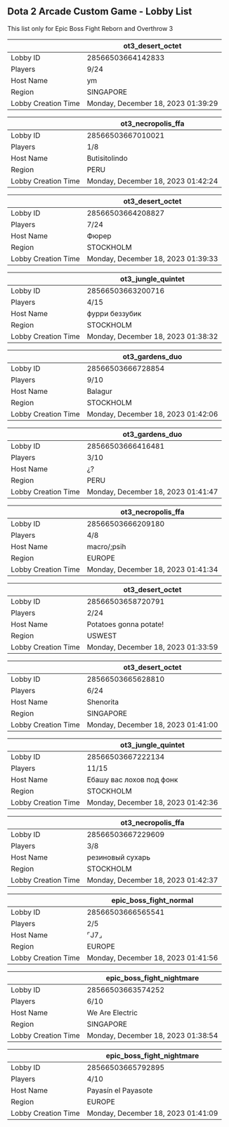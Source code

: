 ## Dota 2 Arcade Custom Game - Lobby List

This list only for Epic Boss Fight Reborn and Overthrow 3

|  | ot3_desert_octet |
| ------ | ------ |
| Lobby ID | 28566503664142833 |
| Players | 9/24 |
| Host Name | ym |
| Region | SINGAPORE |
| Lobby Creation Time | Monday, December 18, 2023 01:39:29 |


|  | ot3_necropolis_ffa |
| ------ | ------ |
| Lobby ID | 28566503667010021 |
| Players | 1/8 |
| Host Name | Butisitolindo |
| Region | PERU |
| Lobby Creation Time | Monday, December 18, 2023 01:42:24 |


|  | ot3_desert_octet |
| ------ | ------ |
| Lobby ID | 28566503664208827 |
| Players | 7/24 |
| Host Name | Фюрер |
| Region | STOCKHOLM |
| Lobby Creation Time | Monday, December 18, 2023 01:39:33 |


|  | ot3_jungle_quintet |
| ------ | ------ |
| Lobby ID | 28566503663200716 |
| Players | 4/15 |
| Host Name | фурри беззубик |
| Region | STOCKHOLM |
| Lobby Creation Time | Monday, December 18, 2023 01:38:32 |


|  | ot3_gardens_duo |
| ------ | ------ |
| Lobby ID | 28566503666728854 |
| Players | 9/10 |
| Host Name | Balagur |
| Region | STOCKHOLM |
| Lobby Creation Time | Monday, December 18, 2023 01:42:06 |


|  | ot3_gardens_duo |
| ------ | ------ |
| Lobby ID | 28566503666416481 |
| Players | 3/10 |
| Host Name | ¿? |
| Region | PERU |
| Lobby Creation Time | Monday, December 18, 2023 01:41:47 |


|  | ot3_necropolis_ffa |
| ------ | ------ |
| Lobby ID | 28566503666209180 |
| Players | 4/8 |
| Host Name | macro/;psih |
| Region | EUROPE |
| Lobby Creation Time | Monday, December 18, 2023 01:41:34 |


|  | ot3_desert_octet |
| ------ | ------ |
| Lobby ID | 28566503658720791 |
| Players | 2/24 |
| Host Name | Potatoes gonna potate! |
| Region | USWEST |
| Lobby Creation Time | Monday, December 18, 2023 01:33:59 |


|  | ot3_desert_octet |
| ------ | ------ |
| Lobby ID | 28566503665628810 |
| Players | 6/24 |
| Host Name | Shenorita |
| Region | SINGAPORE |
| Lobby Creation Time | Monday, December 18, 2023 01:41:00 |


|  | ot3_jungle_quintet |
| ------ | ------ |
| Lobby ID | 28566503667222134 |
| Players | 11/15 |
| Host Name | Ебашу вас лохов под фонк |
| Region | STOCKHOLM |
| Lobby Creation Time | Monday, December 18, 2023 01:42:36 |


|  | ot3_necropolis_ffa |
| ------ | ------ |
| Lobby ID | 28566503667229609 |
| Players | 3/8 |
| Host Name | резиновый сухарь |
| Region | STOCKHOLM |
| Lobby Creation Time | Monday, December 18, 2023 01:42:37 |


|  | epic_boss_fight_normal |
| ------ | ------ |
| Lobby ID | 28566503666565541 |
| Players | 2/5 |
| Host Name | ⌜J7⌟ |
| Region | EUROPE |
| Lobby Creation Time | Monday, December 18, 2023 01:41:56 |


|  | epic_boss_fight_nightmare |
| ------ | ------ |
| Lobby ID | 28566503663574252 |
| Players | 6/10 |
| Host Name | We Are Electric |
| Region | SINGAPORE |
| Lobby Creation Time | Monday, December 18, 2023 01:38:54 |


|  | epic_boss_fight_nightmare |
| ------ | ------ |
| Lobby ID | 28566503665792895 |
| Players | 4/10 |
| Host Name | Payasín el Payasote |
| Region | EUROPE |
| Lobby Creation Time | Monday, December 18, 2023 01:41:09 |


